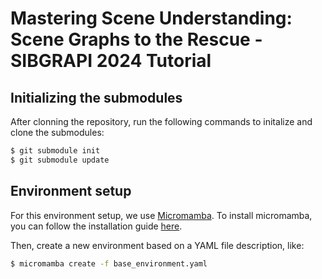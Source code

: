 # Mastering Scene Understanding: Scene Graphs to the Rescue - SIBGRAPI 2024 Tutorial

## Initializing the submodules

After clonning the repository, run the following commands to initalize and clone the submodules:

```bash
$ git submodule init
$ git submodule update
```

## Environment setup

For this environment setup, we use [Micromamba](https://mamba.readthedocs.io/en/latest/index.html). To install micromamba, you can follow the installation guide [here](https://mamba.readthedocs.io/en/latest/installation/micromamba-installation.html).

Then, create a new environment based on a YAML file description, like:

```bash
$ micromamba create -f base_environment.yaml
```
